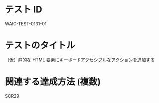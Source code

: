 # テスト ID

WAIC-TEST-0131-01

# テストのタイトル

（仮）静的な HTML 要素にキーボードアクセシブルなアクションを追加する

# 関連する達成方法 (複数)

SCR29
